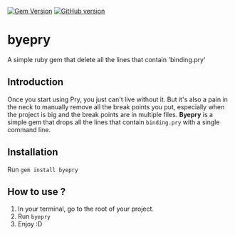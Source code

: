[![Gem Version](https://badge.fury.io/rb/byepry.svg)](https://badge.fury.io/rb/byepry)
[![GitHub version](https://badge.fury.io/gh/elkesrio%2Fbyepry.svg)](https://badge.fury.io/gh/elkesrio%2Fbyepry)

# byepry
A simple ruby gem that delete all the lines that contain 'binding.pry'
## Introduction
Once you start using Pry, you just can't live without it. But it's also a pain in the neck to manually remove all the break points you put, especially when the project is big and the break points are in multiple files. <b>Byepry</b> is a simple gem that drops all the lines that contain `binding.pry` with a single command line.

## Installation
Run `gem install byepry`

## How to use ?
1) In your terminal, go to the root of your project.
2) Run `byepry`
3) Enjoy :D
